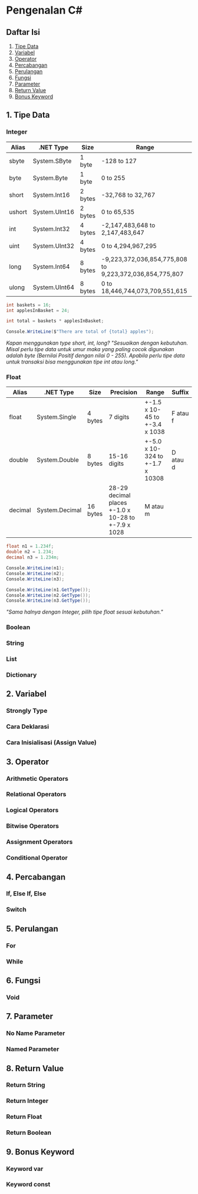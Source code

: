 # Pengenalan C#

## Daftar Isi
1. [Tipe Data](#1-tipe-data)
2. [Variabel](#2-variabel)
3. [Operator](#3-operator)
4. [Percabangan](#4-percabangan)
5. [Perulangan](#5-perulangan)
6. [Fungsi](#6-fungsi)
7. [Parameter](#7-parameter)
8. [Return Value](#8-return-value)
9. [Bonus Keyword](#9-bonus-keyword)

## 1. Tipe Data
### Integer
| Alias | .NET Type | Size | Range |
| -------- | --------- | ---- | ----- |
| sbyte | System.SByte | 1 byte | -128 to 127 |
| byte | System.Byte | 1 byte | 0 to 255 |
| short | System.Int16 | 2 bytes | -32,768 to 32,767 |
| ushort | System.UInt16 | 2 bytes | 0 to 65,535 |
| int | System.Int32 | 4 bytes | -2,147,483,648 to 2,147,483,647 |
| uint | System.UInt32 | 4 bytes | 0 to 4,294,967,295 |
| long | System.Int64 | 8 bytes | -9,223,372,036,854,775,808 to 9,223,372,036,854,775,807 |
| ulong | System.UInt64 | 8 bytes | 0 to 18,446,744,073,709,551,615 |

```c#
int baskets = 16;
int applesInBasket = 24;

int total = baskets * applesInBasket;

Console.WriteLine($"There are total of {total} apples");
```

*Kapan menggunakan type short, int, long? "Sesuaikan dengan kebutuhan. Misal perlu tipe data untuk umur maka yang paling cocok digunakan adalah byte (Bernilai Positif dengan nilai 0 - 255). Apabila perlu tipe data untuk transaksi bisa menggunakan tipe int atau long."*

### Float
| Alias | .NET Type | Size | Precision | Range | Suffix |
| ----- | --------- | ---- | --------- | ----- | ------ |
| float | System.Single | 4 bytes | 7 digits | +-1.5 x 10-45 to +-3.4 x 1038 | F atau f |
| double | System.Double | 8 bytes | 15-16 digits | +-5.0 x 10-324 to +-1.7 x 10308 | D atau d |
| decimal | System.Decimal | 16 bytes | 28-29 decimal places	+-1.0 x 10-28 to +-7.9 x 1028 | M atau m |

```c#
float n1 = 1.234f;
double n2 = 1.234;
decimal n3 = 1.234m;

Console.WriteLine(n1);
Console.WriteLine(n2);
Console.WriteLine(n3);

Console.WriteLine(n1.GetType());
Console.WriteLine(n2.GetType());
Console.WriteLine(n3.GetType());
```

*"Sama halnya dengan Integer, pilih tipe float sesuai kebutuhan."*

### Boolean
### String
### List
### Dictionary
## 2. Variabel
### Strongly Type
### Cara Deklarasi
### Cara Inisialisasi (Assign Value)
## 3. Operator
### Arithmetic Operators
### Relational Operators
### Logical Operators
### Bitwise Operators
### Assignment Operators
### Conditional Operator
## 4. Percabangan
### If, Else If, Else
### Switch
## 5. Perulangan
### For
### While
## 6. Fungsi
### Void
## 7. Parameter
### No Name Parameter
### Named Parameter
## 8. Return Value
### Return String
### Return Integer
### Return Float
### Return Boolean
## 9. Bonus Keyword
### Keyword var
### Keyword const